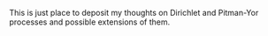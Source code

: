 This is just place to deposit my thoughts on Dirichlet and Pitman-Yor processes
and possible extensions of them.
